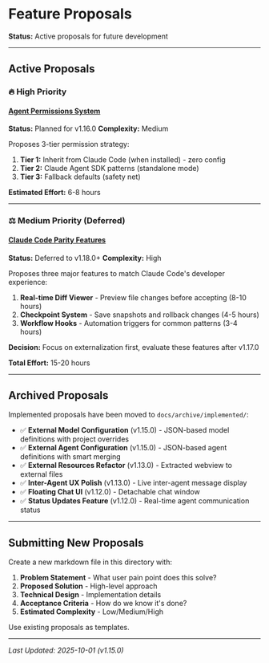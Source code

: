 # Feature Proposals

**Status:** Active proposals for future development

---

## Active Proposals

### 🔥 High Priority

#### [Agent Permissions System](AGENT_PERMISSIONS_PROPOSAL.md)
**Status:** Planned for v1.16.0
**Complexity:** Medium

Proposes 3-tier permission strategy:
1. **Tier 1:** Inherit from Claude Code (when installed) - zero config
2. **Tier 2:** Claude Agent SDK patterns (standalone mode)
3. **Tier 3:** Fallback defaults (safety net)

**Estimated Effort:** 6-8 hours

---

### ⚖️ Medium Priority (Deferred)

#### [Claude Code Parity Features](CLAUDE_CODE_PARITY_FEATURES.md)
**Status:** Deferred to v1.18.0+
**Complexity:** High

Proposes three major features to match Claude Code's developer experience:
1. **Real-time Diff Viewer** - Preview file changes before accepting (8-10 hours)
2. **Checkpoint System** - Save snapshots and rollback changes (4-5 hours)
3. **Workflow Hooks** - Automation triggers for common patterns (3-4 hours)

**Decision:** Focus on externalization first, evaluate these features after v1.17.0

**Total Effort:** 15-20 hours

---

## Archived Proposals

Implemented proposals have been moved to `docs/archive/implemented/`:

- ✅ **External Model Configuration** (v1.15.0) - JSON-based model definitions with project overrides
- ✅ **External Agent Configuration** (v1.15.0) - JSON-based agent definitions with smart merging
- ✅ **External Resources Refactor** (v1.13.0) - Extracted webview to external files
- ✅ **Inter-Agent UX Polish** (v1.13.0) - Live inter-agent message display
- ✅ **Floating Chat UI** (v1.12.0) - Detachable chat window
- ✅ **Status Updates Feature** (v1.12.0) - Real-time agent communication status

---

## Submitting New Proposals

Create a new markdown file in this directory with:
1. **Problem Statement** - What user pain point does this solve?
2. **Proposed Solution** - High-level approach
3. **Technical Design** - Implementation details
4. **Acceptance Criteria** - How do we know it's done?
5. **Estimated Complexity** - Low/Medium/High

Use existing proposals as templates.

---

*Last Updated: 2025-10-01 (v1.15.0)*
